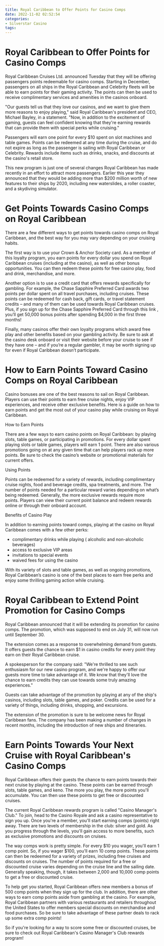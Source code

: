 ```yaml
---
title: Royal Caribbean to Offer Points for Casino Comps 
date: 2022-11-02 02:52:54
categories:
- Silverstar Casino
tags:
---
```



#  Royal Caribbean to Offer Points for Casino Comps 

Royal Caribbean Cruises Ltd. announced Tuesday that they will be offering passengers points redeemable for casino comps. Starting in December, passengers on all ships in the Royal Caribbean and Celebrity fleets will be able to earn points for their gaming activity. The points can then be used to receive complimentary services and amenities in the casinos onboard.

"Our guests tell us that they love our casinos, and we want to give them more reasons to enjoy playing," said Royal Caribbean's president and CEO, Michael Bayley, in a statement. "Now, in addition to the excitement of gaming, guests can feel confident knowing that they're earning rewards that can provide them with special perks while cruising."

Passengers will earn one point for every $10 spent on slot machines and table games. Points can be redeemed at any time during the cruise, and do not expire as long as the passenger is sailing with Royal Caribbean or Celebrity. Rewards include items such as drinks, snacks, and discounts at the casino's retail store. 

This new program is just one of several changes Royal Caribbean has made recently in an effort to attract more passengers. Earlier this year they announced that they would be adding more than $200 million worth of new features to their ships by 2020, including new waterslides, a roller coaster, and a skydiving simulator.

#  Get Points Towards Casino Comps on Royal Caribbean 

There are a few different ways to get points towards casino comps on Royal Caribbean, and the best way for you may vary depending on your cruising habits. 

The first way is to use your Crown & Anchor Society card. As a member of this loyalty program, you earn points for every dollar you spend on Royal Caribbean cruises (including at the casino), as well as other bonus opportunities. You can then redeem these points for free casino play, food and drink, merchandise, and more. 

Another option is to use a credit card that offers rewards specifically for gambling. For example, the Chase Sapphire Preferred Card awards two points per dollar spent on all travel purchases, including cruises. These points can be redeemed for cash back, gift cards, or travel statement credits – and many of them can be used towards Royal Caribbean cruises. Plus, if you sign up for the Chase Sapphire Preferred Card through this link , you’ll get 50,000 bonus points after spending $4,000 in the first three months! 

Finally, many casinos offer their own loyalty programs which award free play and other benefits based on your gambling activity. Be sure to ask at the casino desk onboard or visit their website before your cruise to see if they have one – and if you’re a regular gambler, it may be worth signing up for even if Royal Caribbean doesn’t participate.

#  How to Earn Points Toward Casino Comps on Royal Caribbean 

Casino bonuses are one of the best reasons to sail on Royal Caribbean. Players can use their points to earn free cruise nights, enjoy VIP experiences, and receive other exclusive benefits. Here is a guide on how to earn points and get the most out of your casino play while cruising on Royal Caribbean.

How to Earn Points 

There are a few ways to earn casino points on Royal Caribbean: by playing slots, table games, or participating in promotions. For every dollar spent playing slots or table games, players will earn 1 point. There are also various promotions going on at any given time that can help players rack up more points. Be sure to check the casino’s website or promotional materials for current offers.

Using Points 

Points can be redeemed for a variety of rewards, including complimentary cruise nights, food and beverage credits, spa treatments, and more. The number of points needed for a particular reward varies depending on what’s being redeemed. Generally, the more exclusive rewards require more points. Players can view their current point balance and redeem rewards online or through their onboard account.

Benefits of Casino Play 

In addition to earning points toward comps, playing at the casino on Royal Caribbean comes with a few other perks: 
- complimentary drinks while playing ( alcoholic and non-alcoholic beverages) 
- access to exclusive VIP areas 
- invitations to special events 
- waived fees for using the casino


With its variety of slots and table games, as well as ongoing promotions, Royal Caribbean’s casino is one of the best places to earn free perks and enjoy some thrilling gaming action while cruising.

#  Royal Caribbean to Extend Point Promotion for Casino Comps 

Royal Caribbean announced that it will be extending its promotion for casino comps. The promotion, which was supposed to end on July 31, will now run until September 30. 

The extension comes as a response to overwhelming demand from guests. It offers guests the chance to earn $1 in casino credits for every point they earn on their Royal Caribbean cruise. 

A spokesperson for the company said: "We're thrilled to see such enthusiasm for our new casino program, and we're happy to offer our guests more time to take advantage of it. We know that they'll love the chance to earn credits they can use towards some truly amazing experiences." 

Guests can take advantage of the promotion by playing at any of the ship's casinos, including slots, table games, and poker. Credits can be used for a variety of things, including drinks, shopping, and excursions. 

The extension of the promotion is sure to be welcome news for Royal Caribbean fans. The company has been making a number of changes in recent months, including the introduction of new ships and itineraries.

#  Earn Points Towards Your Next Cruise with Royal Caribbean's Casino Comps

Royal Caribbean offers their guests the chance to earn points towards their next cruise by playing at the casino. These points can be earned through slots, table games, and keno. The more you play, the more points you'll accumulate. You can then use these points to get free or discounted cruises.

The current Royal Caribbean rewards program is called "Casino Manager's Club." To join, head to the Casino Royale and ask a casino representative to sign you up. Once you're a member, you'll start earning comps (points) right away. There are two levels of membership in the club: silver and gold. As you progress through the levels, you'll gain access to more benefits, such as exclusive promotions and discounts on cruises.

The way comps work is pretty simple. For every $10 you wager, you'll earn 1 comp point. So, if you wager $100, you'll earn 10 comp points. These points can then be redeemed for a variety of prizes, including free cruises and discounts on cruises. The number of points required for a free or discounted cruise varies depending on the cruise line and the sailing date. Generally speaking, though, it takes between 2,000 and 10,000 comp points to get a free or discounted cruise.

To help get you started, Royal Caribbean offers new members a bonus of 500 comp points when they sign up for the club. In addition, there are other ways to earn comp points aside from gambling at the casino. For example, Royal Caribbean partners with various restaurants and retailers throughout the United States to offer members special discounts on merchandise and food purchases. So be sure to take advantage of these partner deals to rack up some extra comp points!

So if you're looking for a way to score some free or discounted cruises, be sure to check out Royal Caribbean's Casino Manager's Club rewards program!